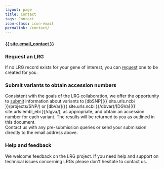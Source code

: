 ```yaml
---
layout: page
title: Contact
tags: Contact
icon-class: icon-email
permalink: /contact/
---
```


<div class="page_info">
  <a href="mailto:{{ site.email_contact }}">
    <h4 class="info_highlighted clearfix">
      <div class="left icon-send close-icon-5"></div>
      <div class="left">{{ site.email_contact }}</div>
    </h4>
  </a>
</div>

<h3 class="icon-request margin-top-30" id="request-a-lrg">Request an LRG</h3>

If no LRG record exists for your gene of interest, you can [request](/lrg-request) one to be created for you.    

<h3 class="icon-submit margin-top-40" id="submit-variants">Submit variants to obtain accession numbers</h3>

Consistent with the goals of the LRG collaboration, we offer the opportunity to [submit](/documentation/submit-variants) information about variants to [dbSNP]({{ site.urls.ncbi }}/projects/SNP/) or [dbVar]({{ site.urls.ncbi }}/dbvar)/[DGVa]({{ site.urls.embl_ebi }}/dgva/), as appropriate, and obtain an accession number for each variant. The results will be returned to you as outlined in this document.  
Contact us with any pre-submission queries or send your submission directly to the email address above.    

<h3 class="icon-support margin-top-40" id="help-and-feedback">Help and feedback</h3>

We welcome feedback on the LRG project. If you need help and support on technical issues concerning LRGs please don't hesitate to contact us.
